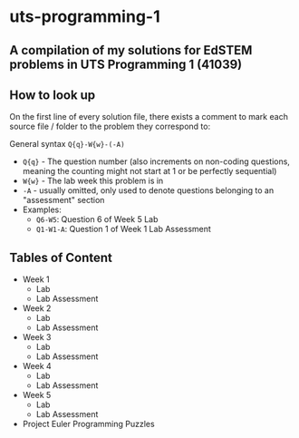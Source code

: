 # uts-programming-1
A compilation of my solutions for EdSTEM problems in UTS Programming 1 (41039)
---
## How to look up
On the first line of every solution file, there exists a comment to mark each source file / folder to the problem they correspond to:

General syntax `Q{q}-W{w}-(-A)`
- `Q{q}` - The question number (also increments on non-coding questions, meaning the counting might not start at 1 or be perfectly sequential)
- `W{w}` - The lab week this problem is in
- `-A` - usually omitted, only used to denote questions belonging to an "assessment" section
- Examples:
    - `Q6-W5`: Question 6 of Week 5 Lab
    - `Q1-W1-A`: Question 1 of Week 1 Lab Assessment
    
## Tables of Content
- Week 1
    - Lab
    - Lab Assessment
- Week 2
    - Lab
    - Lab Assessment
- Week 3
    - Lab
    - Lab Assessment
- Week 4
    - Lab
    - Lab Assessment
- Week 5
    - Lab
    - Lab Assessment
- Project Euler Programming Puzzles